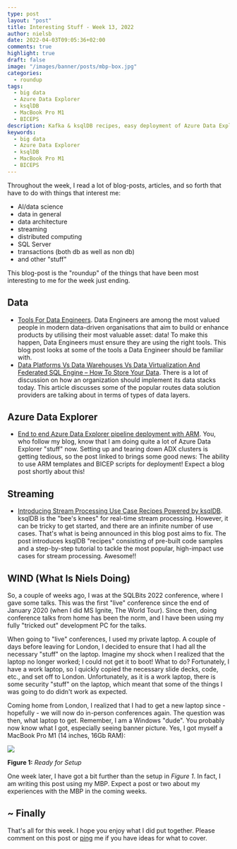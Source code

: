 ```yaml
---
type: post
layout: "post"
title: Interesting Stuff - Week 13, 2022
author: nielsb
date: 2022-04-03T09:05:36+02:00
comments: true
highlight: true
draft: false
image: "/images/banner/posts/mbp-box.jpg"
categories:
  - roundup
tags:
  - big data
  - Azure Data Explorer
  - ksqlDB
  - MacBook Pro M1
  - BICEPS
description: Kafka & ksqlDB recipes, easy deployment of Azure Data Explorer, Niels & Macs, and other interesting topics!
keywords:
  - big data
  - Azure Data Explorer
  - ksqlDB
  - MacBook Pro M1
  - BICEPS
---
```


Throughout the week, I read a lot of blog-posts, articles, and so forth that have to do with things that interest me:

* AI/data science
* data in general
* data architecture
* streaming
* distributed computing
* SQL Server
* transactions (both db as well as non db)
* and other "stuff"

This blog-post is the "roundup" of the things that have been most interesting to me for the week just ending.

<!--more-->

## Data

* [Tools For Data Engineers][1]. Data Engineers are among the most valued people in modern data-driven organisations that aim to build or enhance products by utilising their most valuable asset: data! To make this happen, Data Engineers must ensure they are using the right tools. This blog post looks at some of the tools a Data Engineer should be familiar with.
* [Data Platforms Vs Data Warehouses Vs Data Virtualization And Federated SQL Engine – How To Store Your Data][2]. There is a lot of discussion on how an organization should implement its data stacks today. This article discusses some of the popular routes data solution providers are talking about in terms of types of data layers.

## Azure Data Explorer

* [End to end Azure Data Explorer pipeline deployment with ARM][3]. You, who follow my blog, know that I am doing quite a lot of Azure Data Explorer "stuff" now. Setting up and tearing down ADX clusters is getting tedious, so the post linked to brings some good news: The ability to use ARM templates and BICEP scripts for deployment! Expect a blog post shortly about this!

## Streaming

* [Introducing Stream Processing Use Case Recipes Powered by ksqlDB][4]. ksqlDB is the "bee's knees" for real-time stream processing. However, it can be tricky to get started, and there are an infinite number of use cases. That's what is being announced in this blog post aims to fix. The post introduces ksqlDB "recipes" consisting of pre-built code samples and a step-by-step tutorial to tackle the most popular, high-impact use cases for stream processing. Awesome!!

## WIND (What Is Niels Doing)

So, a couple of weeks ago, I was at the SQLBits 2022 conference, where I gave some talks. This was the first "live" conference since the end of January 2020 (when I did MS Ignite, The World Tour). Since then, doing conference talks from home has been the norm, and I have been using my fully "tricked out" development PC for the talks.

When going to "live" conferences, I used my private laptop. A couple of days before leaving for London, I decided to ensure that I had all the necessary "stuff" on the laptop. Imagine my shock when I realized that the laptop no longer worked; I could not get it to boot! What to do? Fortunately, I have a work laptop, so I quickly copied the necessary slide decks, code, etc., and set off to London. Unfortunately, as it is a work laptop, there is some security "stuff" on the laptop, which meant that some of the things I was going to do didn't work as expected. 

Coming home from London, I realized that I had to get a new laptop since - hopefully - we will now do in-person conferences again. The question was then, what laptop to get. Remember, I am a Windows "dude". You probably now know what I got, especially seeing banner picture. Yes, I got myself a MacBook Pro M1 (14 inches, 16Gb RAM):

![](/images/posts/mbp-unboxed-full.png)

**Figure 1:** *Ready for Setup*

One week later, I have got a bit further than the setup in *Figure 1*. In fact, I am writing this post using my MBP. Expect a post or two about my experiences with the MBP in the coming weeks.

## ~ Finally

That's all for this week. I hope you enjoy what I did put together. Please comment on this post or [ping][ma] me if you have ideas for what to cover.

[ma]: mailto:niels.it.berglund@gmail.com
[mp]: https://blog.acolyer.org
[iq]: https://www.infoq.com/
[ew]: http://sqlonice.com/
[re]: http://blog.revolutionanalytics.com
[sqsk]: https://www.sqlskills.com
[mdaveyblog]: https://mdavey.wordpress.com/
[charlblog]: https://charlla.com/

[jovpop]: https://twitter.com/JovanPop_MSFT
[bobw]: https://twitter.com/bobwardms
[revod]: https://twitter.com/revodavid
[lonny]: https://twitter.com/sqL_handLe
[ewtw]: https://twitter.com/sqlOnIce
[buckw]: https://twitter.com/BuckWoodyMSFT
[mattw]: https://twitter.com/matthewwarren
[murba]: https://twitter.com/muratdemirbas
[daveda]: https://twitter.com/davidthecoder
[adcol]: https://twitter.com/adriancolyer
[jesrod]: https://twitter.com/jrdothoughts
[tomaz]: https://twitter.com/tomaz_tsql
[dataart]: https://twitter.com/dataartisans
[luis]: https://twitter.com/luis_de_sousa
[benstop]: https://twitter.com/benstopford
[conflu]: https://twitter.com/confluentinc
[tylert]: https://twitter.com/tyler_treat
[andrewng]: https://twitter.com/AndrewYNg
[lawr]: https://twitter.com/bytezn
[jue]: https://twitter.com/b0rk
[yan]: https://twitter.com/theburningmonk
[danny]: https://twitter.com/g9yuayon
[rmoff]: https://twitter.com/rmoff
[ryansw]: https://twitter.com/ryanswanstrom
[pabloc]: https://twitter.com/pabloc_ds
[mklep]: https://twitter.com/martinkl
[mdavey]: https://twitter.com/matt_davey
[jboner]: https://twitter.com/jboner
[joeduff]: https://twitter.com/funcOfJoe
[charl]: https://twitter.com/charllamprecht
[dbricks]: https://twitter.com/databricks
[adsit]: https://twitter.com/SitnikAdam
[vicky]: https://twitter.com/vickyharp
[dscentral]: https://twitter.com/DataScienceCtrl
[natemc]: https://twitter.com/natemcmaster
[ads]: https://twitter.com/azuredatastudio
[travw]: https://twitter.com/radtravis
[emilk]: https://twitter.com/IsTheArchitect
[netflx]: https://netflixtechblog.com/

[1]: https://towardsdatascience.com/data-engineer-tools-c7e68eed28ad
[2]: https://www.theseattledataguy.com/data-platforms-vs-data-warehouses-vs-data-virtualization-and-federated-sql-engine-how-to-store-your-data/?utm_source=pocket_mylist#page-content
[3]: https://techcommunity.microsoft.com/t5/azure-data-explorer-blog/end-to-end-azure-data-explorer-pipeline-deployment-with-arm/ba-p/3248717
[4]: https://www.confluent.io/blog/introducing-stream-processing-use-case-recipes-for-every-industry/
